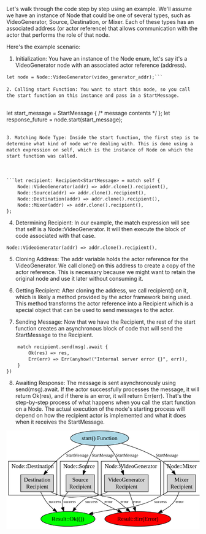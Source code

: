 Let's walk through the code step by step using an example. We'll assume we have an instance of Node that could be one of several types, such as VideoGenerator, Source, Destination, or Mixer. Each of these types has an associated address (or actor reference) that allows communication with the actor that performs the role of that node.

Here's the example scenario:

1. Initialization: You have an instance of the Node enum, let's say it's a VideoGenerator node with an associated actor reference (address).



```let video_generator_addr: ActorRef<StartMessage> = /* some actor reference */;
let node = Node::VideoGenerator(video_generator_addr);```

2. Calling start Function: You want to start this node, so you call the start function on this instance and pass in a StartMessage.


```
let start_message = StartMessage { /* message contents */ };
let response_future = node.start(start_message);
```

3. Matching Node Type: Inside the start function, the first step is to determine what kind of node we're dealing with. This is done using a match expression on self, which is the instance of Node on which the start function was called.



```let recipient: Recipient<StartMessage> = match self {
    Node::VideoGenerator(addr) => addr.clone().recipient(),
    Node::Source(addr) => addr.clone().recipient(),
    Node::Destination(addr) => addr.clone().recipient(),
    Node::Mixer(addr) => addr.clone().recipient(),
};
```

4. Determining Recipient: In our example, the match expression will see that self is a Node::VideoGenerator. It will then execute the block of code associated with that case.


```
Node::VideoGenerator(addr) => addr.clone().recipient(),
```
5. Cloning Address: The addr variable holds the actor reference for the VideoGenerator. We call clone() on this address to create a copy of the actor reference. This is necessary because we might want to retain the original node and use it later without consuming it.

6. Getting Recipient: After cloning the address, we call recipient() on it, which is likely a method provided by the actor framework being used. This method transforms the actor reference into a Recipient which is a special object that can be used to send messages to the actor.

7. Sending Message: Now that we have the Recipient, the rest of the start function creates an asynchronous block of code that will send the StartMessage to the Recipient.




```Box::pin(async move {
    match recipient.send(msg).await {
        Ok(res) => res,
        Err(err) => Err(anyhow!("Internal server error {}", err)),
    }
})
```
8. Awaiting Response: The message is sent asynchronously using send(msg).await. If the actor successfully processes the message, it will return Ok(res), and if there is an error, it will return Err(err).
That's the step-by-step process of what happens when you call the start function on a Node. The actual execution of the node's starting process will depend on how the recipient actor is implemented and what it does when it receives the StartMessage.

![Schema](start_image.png)